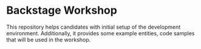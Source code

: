 # Backstage Workshop

This repository helps candidates with initial setup of the development environment. Additionally, it provides some example entities, code samples that will be used in the workshop.
